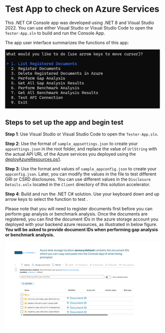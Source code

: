 # Test App to check on Azure Services 
This .NET C# Console app was developed using .NET 8 and Visual Studio 2022. You can use either Visual Studio or Visual Studio Code to open the `Tester-App.sln` to build and run the Console App. 

The app user interface summarizes the functions of this app: 

![Tester App UI](../../Deployment/images/services/tester_app_ui.png)

## Steps to set up the app and begin test

**Step 1**: Use Visual Studio or Visual Studio Code to open the `Tester-App.sln`.

**Step 2**: Use the format of `sample_appsettings.json` to create your `appsettings.json` in the root folder, and replace the value of `UrlString` with the actual API URL of the Azure services you deployed using the [deployAzureResources.ps1](https://github.com/microsoft/Comparative-Analysis-for-Sustainability-Solution-Accelerator/blob/gri-prompt/Deployment/scripts/deployAzureResources.ps1).

**Step 3**: Use the format and values of `sample_appconfig.json` to create your `appconfig.json`. Later, you can modify the values in the file to test different GRI or CSRD disclosures. You can use different values in  the `Disclosure Details.xslx` located in the `Client` directory of this solution accelerator. 

**Step 4**: Build and run the .NET C# solution. Use your keyboard down and up arrow keys to select the function to test .

Please note that you will need to register documents first before you can perform gap analysis or benchmark analysis. Once the documents are registered, you can find the document IDs in the azure storage account you deployed with your backend azure resources, as illustrated in below figure. **You will be asked to provide document IDs when performing gap analysis or benchmark analysis.** 

![Tester App UI](../../Deployment/images/services/tester_app_document_id.png)
